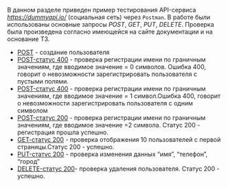В данном разделе приведен пример тестирования API-сервиса *https://dummyapi.io/*  (социальная сеть) через `Postman`. В работе были использованы основные запросы *POST*, *GET*, *PUT*, *DELETE*. Проверка была произведена согласно имеющейся на сайте документации и на основание ТЗ. 

+ [POST](https://mega.nz/file/9uAEDAbY#fB_hxjbSBbekeZeu5RjBBwPi0Se8EiXTezFlM3KNCYg) - создание пользователя 
+ [POST-статус 400]((https://mega.nz/file/Jjp2zbqC#ANYel9DMyy9XPLuouHnVJgJlYQeBeKyC2FJ9PMtn5dQrEelrDqUjeMhnfQ)) - проверка регистрации имени по граничным значениям, где вводимое значение = 0 символов. Ошибка 400, говорит о невозможности зарегистрировать пользователя с пустыми полями.
+ [POST-статус 400](https://mega.nz/file/VzgynCKJ#HM--sXMH-MNItSd40MG9JliCJft8rEelrDqUjeMhnfQ) - проверка регистрации имени по граничным значениям, где вводимое значение = 1 символ.Ошибка 400, говорит о невозможности зарегистрировать пользователя с одним символом
+ [POST-статус 200](https://mega.nz/file/83QiURia#h1yXI-qjQWPkhun8LqmXXJP6GLsMK1qUvXAhIlF-5IA) - проверка регистрации имени по граничным значениям, где вводимое значение =2 символа. Статус 200 - регистрация прошла успешно.
+ [GET-cтатус 200](https://mega.nz/file/tz5AWZoI#7Nj1wCzIW8iWB4wpiJuqtWZxVweXSQJXgHz8219yTSI) - проверка отображения 10 пользователей с первой страницы.Статус 200 - успешно. 
+ [PUT-статус 200](https://mega.nz/file/piQTzRTb#9EeluZASQNoJoInxQ83O418h5acdJDa6TclLur7tRE8) - проверка изменения данных “имя”, “телефон”, “город”
+ [DELETE-статус 200](https://mega.nz/file/VrJHwILb#NqlfWIuKUpl3eHNxgvm6jVNoB6Ged76InLXNLDlghc8)- проверка удаления пользователя. Статус 200 - успешно.
